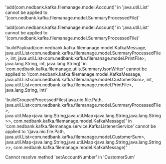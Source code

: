 'add(com.nedbank.kafka.filemanage.model.Account)' in 'java.util.List' cannot be applied to '(com.nedbank.kafka.filemanage.model.SummaryProcessedFile)'

'add(com.nedbank.kafka.filemanage.model.Account)' in 'java.util.List' cannot be applied to '(com.nedbank.kafka.filemanage.model.SummaryProcessedFile)'

'buildPayload(com.nedbank.kafka.filemanage.model.KafkaMessage, java.util.List<com.nedbank.kafka.filemanage.model.SummaryProcessedFile>, int, java.util.List<com.nedbank.kafka.filemanage.model.PrintFile>, java.lang.String, int, java.lang.String)' in 'com.nedbank.kafka.filemanage.utils.SummaryJsonWriter' cannot be applied to '(com.nedbank.kafka.filemanage.model.KafkaMessage, java.util.List<com.nedbank.kafka.filemanage.model.CustomerSum>, int, java.util.List<com.nedbank.kafka.filemanage.model.PrintFile>, java.lang.String, int)'

'buildGroupedProcessedFiles(java.nio.file.Path, java.util.List<com.nedbank.kafka.filemanage.model.SummaryProcessedFile>, java.util.Map<java.lang.String,java.util.Map<java.lang.String,java.lang.String>>, com.nedbank.kafka.filemanage.model.KafkaMessage)' in 'com.nedbank.kafka.filemanage.service.KafkaListenerService' cannot be applied to '(java.nio.file.Path, java.util.List<com.nedbank.kafka.filemanage.model.CustomerSum>, java.util.Map<java.lang.String,java.util.Map<java.lang.String,java.lang.String>>, com.nedbank.kafka.filemanage.model.KafkaMessage)'

Cannot resolve method 'setAccountNumber' in 'CustomerSum'
